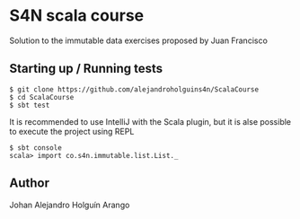 # S4N scala course

Solution to the immutable data exercises proposed by Juan Francisco

## Starting up / Running tests

    $ git clone https://github.com/alejandroholguins4n/ScalaCourse
    $ cd ScalaCourse
    $ sbt test
      
   It is recommended to use IntelliJ with the Scala plugin, but it is alse possible to execute the project using REPL 
   

    $ sbt console
    scala> import co.s4n.immutable.list.List._

## Author
Johan Alejandro Holguín Arango
